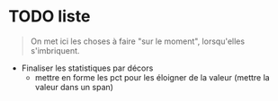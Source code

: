 # TODO liste

> On met ici les choses à faire "sur le moment", lorsqu'elles s'imbriquent.

* Finaliser les statistiques par décors
  * mettre en forme les pct pour les éloigner de la valeur (mettre la valeur dans un span)
